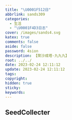 ```yaml
---
title: "\U0001F512日"
abbrlink: sands309
categories:
  - 生活
  - "\U0001F4D3日志"
cover: /images/sands4.svg
katex: true
comments: false
aside: false
password: 4sion
description: 【聚沙成塔·九九九】
root: ../../
date: 2023-02-24 12:11:12
update: 2023-02-24 12:11:12
tags:
copyright:
hidden: true
sticky:
keywords:
---
```


## SeedCollecter
